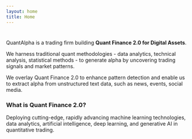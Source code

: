 ```yaml
---
layout: home
title: Home
---
```


<div class="hero-section">
  <h1 class="hero-title">
    <span id="typing-container">
      <span id="line1"></span>
      <span id="line2"></span>
      <span id="typing-cursor" class="cursor"></span>
    </span>
  </h1>

  <p>
    QuantAlpha is a trading firm building <strong>Quant Finance 2.0 for Digital Assets</strong>.
  </p>

  <p>
    We harness traditional quant methodologies - data analytics, technical analysis, statistical methods - to generate alpha by uncovering trading signals and market patterns.
  </p>

  <p>
    We overlay Quant Finance 2.0 to enhance pattern detection and enable us to extract alpha from unstructured text data, such as news, events, social media.
  </p>

  <div class="latex-block">
    <h3>What is Quant Finance 2.0?</h3>
    <p>
      Deploying cutting-edge, rapidly advancing machine learning technologies, data analytics, artificial intelligence, deep learning, and generative AI in quantitative trading.
    </p>
  </div>
</div>

<script>
  document.addEventListener('DOMContentLoaded', () => {
    const line1 = document.getElementById('line1');
    const line2 = document.getElementById('line2');
    const cursor = document.getElementById('typing-cursor');
    line1.style.fontFamily = 'Courier New, monospace'; // Apply the font-family to line1

    const typeWriter = (text, element, i, cb) => {
      if (i < text.length) {
        element.innerHTML += text.charAt(i);
        i++;
        setTimeout(() => typeWriter(text, element, i, cb), 50);
      } else {
        cb();
      }
    };

    const startTyping = () => {
      typeWriter("Quant Finance 2.0 ", line1, 0, () => {
        line2.style.fontFamily = 'Courier New, monospace'; // Apply the font-family to line2
        cursor.style.animation = 'blinkCursor 1s step-end infinite';
        setTimeout(() => {
          typeWriter("for Digital Assets", line2, 0, () => {});
        }, 1000); // Adjust the delay based on your preference
      });
    };

    startTyping();
  });
</script>
